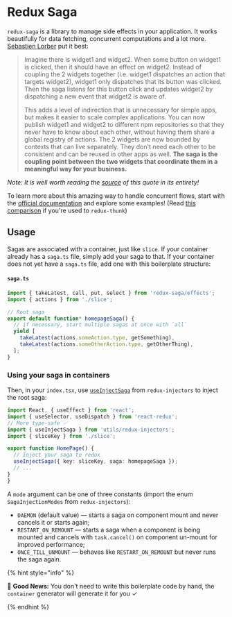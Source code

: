 # Redux Saga

`redux-saga` is a library to manage side effects in your application. It works
beautifully for data fetching, concurrent computations and a lot more.
[Sebastien Lorber](https://twitter.com/sebastienlorber) put it best:

> Imagine there is widget1 and widget2. When some button on widget1 is clicked,
> then it should have an effect on widget2. Instead of coupling the 2 widgets
> together (i.e. widget1 dispatches an action that targets widget2), widget1 only
> dispatches that its button was clicked. Then the saga listens for this button
> click and updates widget2 by dispatching a new event that widget2 is aware of.
>
> This adds a level of indirection that is unnecessary for simple apps, but makes
> it easier to scale complex applications. You can now publish widget1 and
> widget2 to different npm repositories so that they never have to know about
> each other, without having them share a global registry of actions. The 2
> widgets are now bounded by contexts that can live separately. They don't need
> each other to be consistent and can be reused in other apps as well. **The saga
> is the coupling point between the two widgets that coordinate them in a
> meaningful way for your business.**

_Note: It is well worth reading the [source](https://stackoverflow.com/questions/34570758/why-do-we-need-middleware-for-async-flow-in-redux/34623840#34623840)
of this quote in its entirety!_

To learn more about this amazing way to handle concurrent flows, start with the
[official documentation](https://redux-saga.github.io/redux-saga) and explore
some examples! (Read [this comparison](https://stackoverflow.com/questions/34930735/pros-cons-of-using-redux-saga-with-es6-generators-vs-redux-thunk-with-es7-async/34933395) if you're used to `redux-thunk`)

## Usage

Sagas are associated with a container, just like `slice`. If your container already has a `saga.ts` file, simply add your
saga to that. If your container does not yet have a `saga.ts` file, add one with
this boilerplate structure:

#### `saga.ts`

```ts
import { takeLatest, call, put, select } from 'redux-saga/effects';
import { actions } from './slice';

// Root saga
export default function* homepageSaga() {
  // if necessary, start multiple sagas at once with `all`
  yield [
    takeLatest(actions.someAction.type, getSomething),
    takeLatest(actions.someOtherAction.type, getOtherThing),
  ];
}
```

### Using your saga in containers

Then, in your `index.tsx`, use [`useInjectSaga`](https://github.com/react-boilerplate/redux-injectors/blob/master/docs/api.md#useinjectsaga) from `redux-injectors` to inject the root saga:

```ts
import React, { useEffect } from 'react';
import { useSelector, useDispatch } from 'react-redux';
// More type-safe ✅
import { useInjectSaga } from 'utils/redux-injectors';
import { sliceKey } from './slice';

export function HomePage() {
  // Inject your saga to redux
  useInjectSaga({ key: sliceKey, saga: homepageSaga });
  // ...
}
}
```

A `mode` argument can be one of three constants (import the enum `SagaInjectionModes` from `redux-injectors`):

- `DAEMON` (default value) — starts a saga on component mount and never cancels it or starts again;
- `RESTART_ON_REMOUNT` — starts a saga when a component is being mounted
  and cancels with `task.cancel()` on component un-mount for improved performance;
- `ONCE_TILL_UNMOUNT` — behaves like `RESTART_ON_REMOUNT` but never runs the saga again.

{% hint style="info" %}

🎉 **Good News:** You don't need to write this boilerplate code by hand, the `container` generator will generate it for you ✓

{% endhint %}
